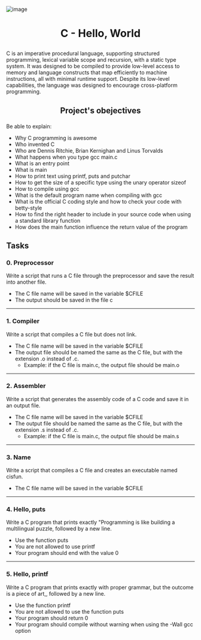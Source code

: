![image](https://s3.eu-west-3.amazonaws.com/hbtn.intranet.project.files/holbertonschool-low_level_programming/212/cisfun.jpg)
# <p align=center> C - Hello, World</p>
C is an imperative procedural language, supporting structured programming, lexical variable scope and recursion, with a static type system. It was designed to be compiled to provide low-level access to memory and language constructs that map efficiently to machine instructions, all with minimal runtime support. Despite its low-level capabilities, the language was designed to encourage cross-platform programming.
## <p align=center> Project's obejectives </p>
Be able to explain:
- Why C programming is awesome
- Who invented C
- Who are Dennis Ritchie, Brian Kernighan and Linus Torvalds
- What happens when you type gcc main.c
- What is an entry point
- What is main
- How to print text using printf, puts and putchar
- How to get the size of a specific type using the unary operator sizeof
- How to compile using gcc
- What is the default program name when compiling with gcc
- What is the official C coding style and how to check your code with betty-style
- How to find the right header to include in your source code when using a standard library function
- How does the main function influence the return value of the program

## Tasks
### 0. Preprocessor
Write a script that runs a C file through the preprocessor and save the result into another file.

- The C file name will be saved in the variable $CFILE
- The output should be saved in the file c
--------------------------------------------------------------------------
### 1. Compiler
Write a script that compiles a C file but does not link.

- The C file name will be saved in the variable $CFILE
- The output file should be named the same as the C file, but with the extension .o instead of .c.
  - Example: if the C file is main.c, the output file should be main.o
--------------------------------------------------------------------------
### 2. Assembler
Write a script that generates the assembly code of a C code and save it in an output file.

- The C file name will be saved in the variable $CFILE
- The output file should be named the same as the C file, but with the extension .s instead of .c.
  - Example: if the C file is main.c, the output file should be main.s
--------------------------------------------------------------------------
### 3. Name
Write a script that compiles a C file and creates an executable named cisfun.

- The C file name will be saved in the variable $CFILE
--------------------------------------------------------------------------
### 4. Hello, puts
Write a C program that prints exactly "Programming is like building a multilingual puzzle, followed by a new line.

- Use the function puts
- You are not allowed to use printf
- Your program should end with the value 0
---------------------------------------------------------------------------
### 5. Hello, printf
Write a C program that prints exactly with proper grammar, but the outcome is a piece of art,, followed by a new line.

- Use the function printf
- You are not allowed to use the function puts
- Your program should return 0
- Your program should compile without warning when using the -Wall gcc option
